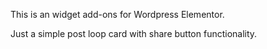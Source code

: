 This is an widget add-ons for Wordpress Elementor.

Just a simple post loop card with share button functionality.
